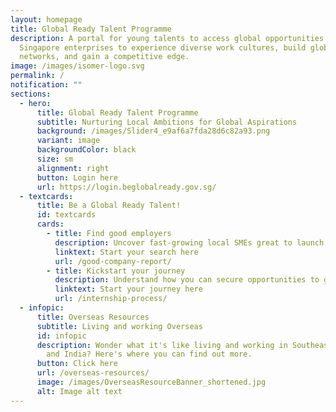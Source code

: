 ```yaml
---
layout: homepage
title: Global Ready Talent Programme
description: A portal for young talents to access global opportunities with
  Singapore enterprises to experience diverse work cultures, build global
  networks, and gain a competitive edge.
image: /images/isomer-logo.svg
permalink: /
notification: ""
sections:
  - hero:
      title: Global Ready Talent Programme
      subtitle: Nurturing Local Ambitions for Global Aspirations
      background: /images/Slider4_e9af6a7fda28d6c82a93.png
      variant: image
      backgroundColor: black
      size: sm
      alignment: right
      button: Login here
      url: https://login.beglobalready.gov.sg/
  - textcards:
      title: Be a Global Ready Talent!
      id: textcards
      cards:
        - title: Find good employers
          description: Uncover fast-growing local SMEs great to launch your dream career
          linktext: Start your search here
          url: /good-company-report/
        - title: Kickstart your journey
          description: Understand how you can secure opportunities to gain real experience
          linktext: Start your journey here
          url: /internship-process/
  - infopic:
      title: Overseas Resources
      subtitle: Living and working Overseas
      id: infopic
      description: Wonder what it's like living and working in Southeast Asia, China
        and India? Here's where you can find out more.
      button: Click here
      url: /overseas-resources/
      image: /images/OverseasResourceBanner_shortened.jpg
      alt: Image alt text
---
```

